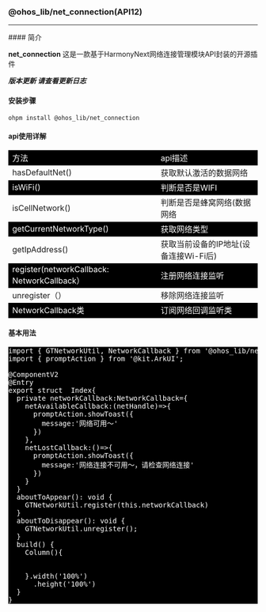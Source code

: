 ### @ohos_lib/net_connection(API12)
<hr/>
#### 简介

**net_connection** 这是一款基于HarmonyNext网络连接管理模块API封装的开源插件

***版本更新 请查看更新日志***

#### 安装步骤

```ohpm
ohpm install @ohos_lib/net_connection
```
#### api使用详解

<table>
    <tbody>
        <tr style="background:black;color:#fff">
         <td>方法</td>
         <td>api描述</td>
        </tr>
         <tr>
         <td>hasDefaultNet()</td>
         <td>获取默认激活的数据网络</td>
        </tr>
        <tr style="background:black;color:#fff">
         <td>isWiFi()</td>
         <td>判断是否是WIFI</td>
        </tr>
         <tr>
         <td>isCellNetwork()</td>
         <td>判断是否是蜂窝网络(数据网络</td>
        </tr>
        <tr style="background:black;color:#fff">
         <td>getCurrentNetworkType()</td>
         <td>获取网络类型</td>
        </tr>
        <tr>
         <td>getIpAddress()</td>
         <td>获取当前设备的IP地址(设备连接Wi-Fi后)</td>
        </tr>
         <tr style="background:black;color:#fff">
         <td>register(networkCallback: NetworkCallback）</td>
         <td>注册网络连接监听</td>
        </tr>
         <tr>
         <td>unregister（）</td>
         <td>移除网络连接监听</td>
        </tr>
        <tr style="background:black;color:#fff">
        <td>NetworkCallback类</td>
        <td>订阅网络回调监听类</td>
        </tr>
    </tbody>
</table>

#### 基本用法

<pre style="background:black;color:#fff;">
import { GTNetworkUtil, NetworkCallback } from '@ohos_lib/net_connection';
import { promptAction } from '@kit.ArkUI';

@ComponentV2
@Entry
export struct  Index{
  private networkCallback:NetworkCallback={
    netAvailableCallback:(netHandle)=>{
      promptAction.showToast({
        message:'网络可用～'
      })
    },
    netLostCallback:()=>{
      promptAction.showToast({
        message:'网络连接不可用～，请检查网络连接'
      })
    }
  }
  aboutToAppear(): void {
    GTNetworkUtil.register(this.networkCallback)
  }
  aboutToDisappear(): void {
    GTNetworkUtil.unregister();
  }
  build() {
    Column(){


    }.width('100%')
      .height('100%')
  }
}
</pre>
